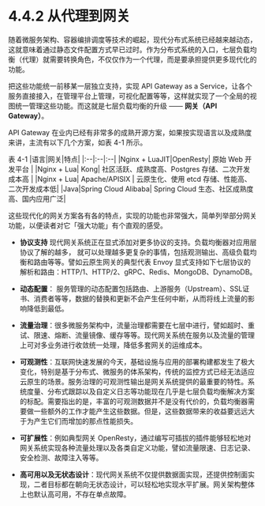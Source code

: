 # 4.4.2 从代理到网关

随着微服务架构、容器编排调度等技术的崛起，现代分布式系统已经越来越动态，这就意味着通过静态文件配置方式早已过时。作为分布式系统的入口，七层负载均衡（代理）就需要转换角色，不仅仅作为一个代理，而是要承担提供更多现代化的功能。

把这些功能统一前移某一层独立支持，实现 API Gateway as a Service，让各个服务直接接入，在管理平台上管理，可视化配置等等，这样就实现了一个全局的视图统一管理这些功能。而这就是七层负载均衡的升级 —— **网关（API Gateway）**。

API Gateway 在业内已经有非常多的成熟开源方案，如果按实现语言以及成熟度来讲，主流有以下几个方案，如表 4-1 所示。

表 4-1 
|语言|网关|特点|
|:--|:--|:--|
|Nginx + LuaJIT|OpenResty| 原始 Web 开发平台 |
|Nginx + Lua| Kong| 社区活跃、成熟度高、Postgres 存储、二次开发成本高 |
|Nginx + Lua| Apache/APISIX | 云原生化、使用 etcd 存储、性能高、二次开发成本低|
|Java|Spring Cloud Alibaba| Spring Cloud 生态、社区成熟度高、国内应用广泛|

这些现代化的网关方案各有各的特点，实现的功能也非常强大，简单列举部分网关功能，以便读者对它「强大功能」有个直观的感受。

- **协议支持** 现代网关系统正在显式添加对更多协议的支持。负载均衡器对应用层协议了解的越多， 就可以处理越多更复杂的事情，包括观测输出、高级负载均衡和路由等等。譬如云原生网关的典型代表 Envoy 显式支持如下七层协议的解析和路由：HTTP/1、HTTP/2、gRPC、Redis、MongoDB、DynamoDB。

- **动态配置**： 服务管理的动态配置包括路由、上游服务（Upstream）、SSL证书、消费者等等，数据的替换和更新不会产生任何中断，从而将线上流量的影响降低到最低。

- **流量治理**：很多微服务架构中，流量治理都需要在七层中进行，譬如超时、重试、限速、熔断、流量镜像、缓存等等。现代网关系统在服务以及流量的管理上可对多业务进行收敛统一处理，降低多套网关的运维成本。

- **可观测性**：互联网快速发展的今天，基础设施与应用的部署构建都发生了极大变化，特别是基于分布式、微服务的体系架构，传统的监控方式已经无法适应云原生的场景。服务治理的可观测性输出是网关系统提供的最重要的特性。系统度量、分布式跟踪以及自定义日志等功能现在几乎是七层负载均衡解决方案的标配。需要指出的是，丰富的可观测数据并不是没有代价的，负载均衡器需要做一些额外的工作才能产生这些数据。但是，这些数据带来的收益要远远大于为产生它们而增加的那点性能损失。

- **可扩展性**：例如典型网关 OpenResty，通过编写可插拔的插件能够轻松地对网关系统实现各种流量处理以及各类自定义功能，譬如流量限速、日志记录、安全检测、故障注入等等。

- **高可用以及无状态设计**：现代网关系统不仅提供数据面实现，还提供控制面实现，二者目标都在朝向无状态设计，可以轻松地实现水平扩展。网关架构整体上也默认高可用，不存在单点故障。
